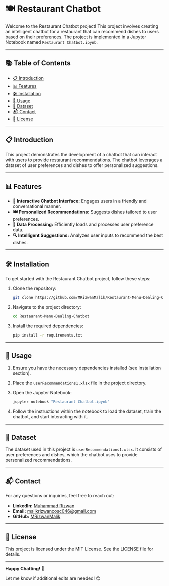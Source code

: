 
# 🍽️ Restaurant Chatbot  

Welcome to the Restaurant Chatbot project! This project involves creating an intelligent chatbot for a restaurant that can recommend dishes to users based on their preferences. The project is implemented in a Jupyter Notebook named `Restaurant Chatbot.ipynb`.  

---

## 📚 Table of Contents  

- [📋 Introduction](#📋-introduction)  
- [📊 Features](#📊-features)  
- [🛠️ Installation](#🛠️-installation)  
- [🚀 Usage](#🚀-usage)  
- [📂 Dataset](#📂-dataset)  
- [📬 Contact](#📬-contact)  
- [📜 License](#📜-license)  

---

## 📋 Introduction  

This project demonstrates the development of a chatbot that can interact with users to provide restaurant recommendations. The chatbot leverages a dataset of user preferences and dishes to offer personalized suggestions.  

---

## 📊 Features  

- **💬 Interactive Chatbot Interface:** Engages users in a friendly and conversational manner.  
- **🍽️ Personalized Recommendations:** Suggests dishes tailored to user preferences.  
- **📂 Data Processing:** Efficiently loads and processes user preference data.  
- **🔍 Intelligent Suggestions:** Analyzes user inputs to recommend the best dishes.  

---

## 🛠️ Installation  

To get started with the Restaurant Chatbot project, follow these steps:  

1. Clone the repository:  

   ```bash
   git clone https://github.com/MRizwanMalik/Restaurant-Menu-Dealing-Chatbot.git
   ```  

2. Navigate to the project directory:  

   ```bash
   cd Restaurant-Menu-Dealing-Chatbot
   ```  

3. Install the required dependencies:  

   ```bash
   pip install -r requirements.txt
   ```  

---

## 🚀 Usage  

1. Ensure you have the necessary dependencies installed (see Installation section).  
2. Place the `userRecommendations1.xlsx` file in the project directory.  
3. Open the Jupyter Notebook:  

   ```bash
   jupyter notebook "Restaurant Chatbot.ipynb"
   ```  

4. Follow the instructions within the notebook to load the dataset, train the chatbot, and start interacting with it.  

---

## 📂 Dataset  

The dataset used in this project is `userRecommendations1.xlsx`. It consists of user preferences and dishes, which the chatbot uses to provide personalized recommendations.  

---

## 📬 Contact  

For any questions or inquiries, feel free to reach out:  

- **LinkedIn:** [Muhammad Rizwan](https://www.linkedin.com/in/muhammad-rizwan-699298232/)  
- **Email:** malikrizwancosc046@gmail.com  
- **GitHub:** [MRizwanMalik](https://github.com/MRizwanMalik/)  

---

## 📜 License  

This project is licensed under the MIT License. See the LICENSE file for details.  

---

**Happy Chatting! 🎉**  

Let me know if additional edits are needed! 😊
